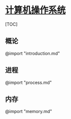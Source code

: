 <link rel="stylesheet" href="https://zhmhbest.gitee.io/hellomathematics/style/index.css">
<script src="https://zhmhbest.gitee.io/hellomathematics/style/index.js"></script>

# [计算机操作系统](../index.html)

[TOC]

## 概论

@import "introduction.md"

## 进程

@import "process.md"

## 内存

@import "memory.md"
